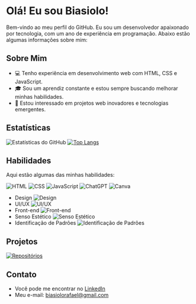 # Olá! Eu sou Biasiolo!

Bem-vindo ao meu perfil do GitHub. Eu sou um desenvolvedor apaixonado por tecnologia, com um ano de experiência em programação. Abaixo estão algumas informações sobre mim:

## Sobre Mim
- 💻 Tenho experiência em desenvolvimento web com HTML, CSS e JavaScript.
- 🎓 Sou um aprendiz constante e estou sempre buscando melhorar minhas habilidades.
- 🚀 Estou interessado em projetos web inovadores e tecnologias emergentes.

## Estatísticas
![Estatísticas do GitHub](https://github-readme-stats.vercel.app/api?username=Biasiolo&show_icons=true&theme=radical)
[![Top Langs](https://github-readme-stats.vercel.app/api/top-langs/?username=Biasiolo)](https://github.com/anuraghazra/github-readme-stats)

## Habilidades
Aqui estão algumas das minhas habilidades:

![HTML](https://img.shields.io/badge/HTML-orange?style=for-the-badge&logo=html5&logoColor=black)
![CSS](https://img.shields.io/badge/CSS-007ec6?style=for-the-badge&logo=css3&logoColor=black)
![JavaScript](https://img.shields.io/badge/JavaScript-yellow?style=for-the-badge&logo=javascript&logoColor=black)
![ChatGPT](https://img.shields.io/badge/ChatGPT-98cf?style=for-the-badge&logo=openai&logoColor=black)
![Canva](https://img.shields.io/badge/Canva-ff7ec6?style=for-the-badge&logo=canva&logoColor=black)

- Design ![Design](https://img.shields.io/badge/Design-Advanced-green)
- UI/UX ![UI/UX](https://img.shields.io/badge/UI/UX-Advanced-green)
- Front-end ![Front-end](https://img.shields.io/badge/Front--end-Advanced-green)
- Senso Estético ![Senso Estético](https://img.shields.io/badge/Senso%20Est%C3%A9tico-High-orange)
- Identificação de Padrões ![Identificação de Padrões](https://img.shields.io/badge/Identifica%C3%A7%C3%A3o%20de%20Padr%C3%B5es-Proficient-yellow)

## Projetos
[![Repositórios](https://github-readme-stats.vercel.app/api/pin/?username=Biasiolo&repo=Biasiolo&show_icons=true&theme=radical)](https://github.com/anuraghazra/github-readme-stats)

## Contato
- Você pode me encontrar no [LinkedIn](https://www.linkedin.com/in/rafael-biasiolo/) 
- Meu e-mail: biasiolorafael@gmail.com
